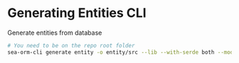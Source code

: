 # Generating Entities CLI

Generate entities from database

```sh
# You need to be on the repo root folder
sea-orm-cli generate entity -o entity/src --lib --with-serde both --model-extra-derives 'endovelicus_macros::OptionalModel','endovelicus_macros::IntoActive' --serde-skip-hidden-column
```
